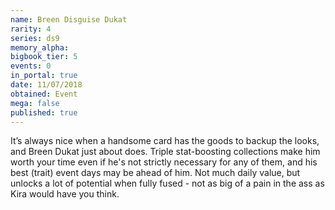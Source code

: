 ```yaml
---
name: Breen Disguise Dukat
rarity: 4
series: ds9
memory_alpha:
bigbook_tier: 5
events: 0
in_portal: true
date: 11/07/2018
obtained: Event
mega: false
published: true
---
```


It’s always nice when a handsome card has the goods to backup the looks, and Breen Dukat just about does. Triple stat-boosting collections make him worth your time even if he's not strictly necessary for any of them, and his best (trait) event days may be ahead of him. Not much daily value, but unlocks a lot of potential when fully fused - not as big of a pain in the ass as Kira would have you think.

